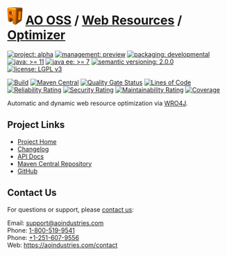 # [<img src="ao-logo.png" alt="AO Logo" width="35" height="40">](https://github.com/ao-apps) [AO OSS](https://github.com/ao-apps/ao-oss) / [Web Resources](https://github.com/ao-apps/ao-web-resources) / [Optimizer](https://github.com/ao-apps/ao-web-resources-optimizer)

[![project: alpha](https://oss.aoapps.com/ao-badges/project-alpha.svg)](https://aoindustries.com/life-cycle#project-alpha)
[![management: preview](https://oss.aoapps.com/ao-badges/management-preview.svg)](https://aoindustries.com/life-cycle#management-preview)
[![packaging: developmental](https://oss.aoapps.com/ao-badges/packaging-developmental.svg)](https://aoindustries.com/life-cycle#packaging-developmental)  
[![java: &gt;= 11](https://oss.aoapps.com/ao-badges/java-11.svg)](https://docs.oracle.com/en/java/javase/11/)
[![java ee: &gt;= 7](https://oss.aoapps.com/ao-badges/javaee-7.svg)](https://docs.oracle.com/javaee/7/)
[![semantic versioning: 2.0.0](https://oss.aoapps.com/ao-badges/semver-2.0.0.svg)](http://semver.org/spec/v2.0.0.html)
[![license: LGPL v3](https://oss.aoapps.com/ao-badges/license-lgpl-3.0.svg)](https://www.gnu.org/licenses/lgpl-3.0)

[![Build](https://github.com/ao-apps/ao-web-resources-optimizer/workflows/Build/badge.svg?branch=master)](https://github.com/ao-apps/ao-web-resources-optimizer/actions?query=workflow%3ABuild)
[![Maven Central](https://maven-badges.herokuapp.com/maven-central/com.aoapps/ao-web-resources-optimizer/badge.svg)](https://maven-badges.herokuapp.com/maven-central/com.aoapps/ao-web-resources-optimizer)
[![Quality Gate Status](https://sonarcloud.io/api/project_badges/measure?branch=master&project=com.aoapps%3Aao-web-resources-optimizer&metric=alert_status)](https://sonarcloud.io/dashboard?branch=master&id=com.aoapps%3Aao-web-resources-optimizer)
[![Lines of Code](https://sonarcloud.io/api/project_badges/measure?branch=master&project=com.aoapps%3Aao-web-resources-optimizer&metric=ncloc)](https://sonarcloud.io/component_measures?branch=master&id=com.aoapps%3Aao-web-resources-optimizer&metric=ncloc)  
[![Reliability Rating](https://sonarcloud.io/api/project_badges/measure?branch=master&project=com.aoapps%3Aao-web-resources-optimizer&metric=reliability_rating)](https://sonarcloud.io/component_measures?branch=master&id=com.aoapps%3Aao-web-resources-optimizer&metric=Reliability)
[![Security Rating](https://sonarcloud.io/api/project_badges/measure?branch=master&project=com.aoapps%3Aao-web-resources-optimizer&metric=security_rating)](https://sonarcloud.io/component_measures?branch=master&id=com.aoapps%3Aao-web-resources-optimizer&metric=Security)
[![Maintainability Rating](https://sonarcloud.io/api/project_badges/measure?branch=master&project=com.aoapps%3Aao-web-resources-optimizer&metric=sqale_rating)](https://sonarcloud.io/component_measures?branch=master&id=com.aoapps%3Aao-web-resources-optimizer&metric=Maintainability)
[![Coverage](https://sonarcloud.io/api/project_badges/measure?branch=master&project=com.aoapps%3Aao-web-resources-optimizer&metric=coverage)](https://sonarcloud.io/component_measures?branch=master&id=com.aoapps%3Aao-web-resources-optimizer&metric=Coverage)

Automatic and dynamic web resource optimization via [WRO4J](https://github.com/wro4j/wro4j).

## Project Links
* [Project Home](https://oss.aoapps.com/web-resources/optimizer/)
* [Changelog](https://oss.aoapps.com/web-resources/optimizer/changelog)
* [API Docs](https://oss.aoapps.com/web-resources/optimizer/apidocs/)
* [Maven Central Repository](https://central.sonatype.com/artifact/com.aoapps/ao-web-resources-optimizer)
* [GitHub](https://github.com/ao-apps/ao-web-resources-optimizer)

## Contact Us
For questions or support, please [contact us](https://aoindustries.com/contact):

Email: [support@aoindustries.com](mailto:support@aoindustries.com)  
Phone: [1-800-519-9541](tel:1-800-519-9541)  
Phone: [+1-251-607-9556](tel:+1-251-607-9556)  
Web: https://aoindustries.com/contact

